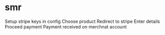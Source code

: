 # smr
Setup stripe keys in config 
Choose product 
Redirect to stripe
Enter details
Proceed payment 
Payment received on merchnat account